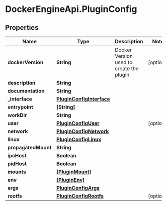 # DockerEngineApi.PluginConfig

## Properties

Name | Type | Description | Notes
------------ | ------------- | ------------- | -------------
**dockerVersion** | **String** | Docker Version used to create the plugin | [optional] 
**description** | **String** |  | 
**documentation** | **String** |  | 
**_interface** | [**PluginConfigInterface**](PluginConfigInterface.md) |  | 
**entrypoint** | **[String]** |  | 
**workDir** | **String** |  | 
**user** | [**PluginConfigUser**](PluginConfigUser.md) |  | [optional] 
**network** | [**PluginConfigNetwork**](PluginConfigNetwork.md) |  | 
**linux** | [**PluginConfigLinux**](PluginConfigLinux.md) |  | 
**propagatedMount** | **String** |  | 
**ipcHost** | **Boolean** |  | 
**pidHost** | **Boolean** |  | 
**mounts** | [**[PluginMount]**](PluginMount.md) |  | 
**env** | [**[PluginEnv]**](PluginEnv.md) |  | 
**args** | [**PluginConfigArgs**](PluginConfigArgs.md) |  | 
**rootfs** | [**PluginConfigRootfs**](PluginConfigRootfs.md) |  | [optional] 


